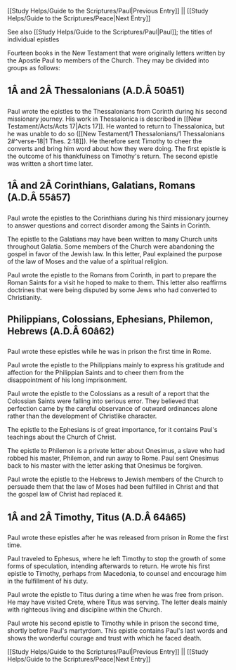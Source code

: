 [[Study Helps/Guide to the Scriptures/Paul|Previous Entry]]  ||  [[Study Helps/Guide to the Scriptures/Peace|Next Entry]]

 See also [[Study Helps/Guide to the Scriptures/Paul|Paul]]; the titles of individual epistles

 Fourteen books in the New Testament that were originally letters written by the Apostle Paul to members of the Church. They may be divided into groups as follows:

## 1Â and 2Â Thessalonians (A.D.Â 50â51)

 Paul wrote the epistles to the Thessalonians from Corinth during his second missionary journey. His work in Thessalonica is described in [[New Testament/Acts/Acts 17|Acts 17]]. He wanted to return to Thessalonica, but he was unable to do so ([[New Testament/1 Thessalonians/1 Thessalonians 2#^verse-18|1 Thes. 2:18]]). He therefore sent Timothy to cheer the converts and bring him word about how they were doing. The first epistle is the outcome of his thankfulness on Timothy's return. The second epistle was written a short time later.

## 1Â and 2Â Corinthians, Galatians, Romans (A.D.Â 55â57)

 Paul wrote the epistles to the Corinthians during his third missionary journey to answer questions and correct disorder among the Saints in Corinth.

 The epistle to the Galatians may have been written to many Church units throughout Galatia. Some members of the Church were abandoning the gospel in favor of the Jewish law. In this letter, Paul explained the purpose of the law of Moses and the value of a spiritual religion.

 Paul wrote the epistle to the Romans from Corinth, in part to prepare the Roman Saints for a visit he hoped to make to them. This letter also reaffirms doctrines that were being disputed by some Jews who had converted to Christianity.

## Philippians, Colossians, Ephesians, Philemon, Hebrews (A.D.Â 60â62)

 Paul wrote these epistles while he was in prison the first time in Rome.

 Paul wrote the epistle to the Philippians mainly to express his gratitude and affection for the Philippian Saints and to cheer them from the disappointment of his long imprisonment.

 Paul wrote the epistle to the Colossians as a result of a report that the Colossian Saints were falling into serious error. They believed that perfection came by the careful observance of outward ordinances alone rather than the development of Christlike character.

 The epistle to the Ephesians is of great importance, for it contains Paul's teachings about the Church of Christ.

 The epistle to Philemon is a private letter about Onesimus, a slave who had robbed his master, Philemon, and run away to Rome. Paul sent Onesimus back to his master with the letter asking that Onesimus be forgiven.

 Paul wrote the epistle to the Hebrews to Jewish members of the Church to persuade them that the law of Moses had been fulfilled in Christ and that the gospel law of Christ had replaced it.

## 1Â and 2Â Timothy, Titus (A.D.Â 64â65)

 Paul wrote these epistles after he was released from prison in Rome the first time.

 Paul traveled to Ephesus, where he left Timothy to stop the growth of some forms of speculation, intending afterwards to return. He wrote his first epistle to Timothy, perhaps from Macedonia, to counsel and encourage him in the fulfillment of his duty.

 Paul wrote the epistle to Titus during a time when he was free from prison. He may have visited Crete, where Titus was serving. The letter deals mainly with righteous living and discipline within the Church.

 Paul wrote his second epistle to Timothy while in prison the second time, shortly before Paul's martyrdom. This epistle contains Paul's last words and shows the wonderful courage and trust with which he faced death.

[[Study Helps/Guide to the Scriptures/Paul|Previous Entry]]  ||  [[Study Helps/Guide to the Scriptures/Peace|Next Entry]]
